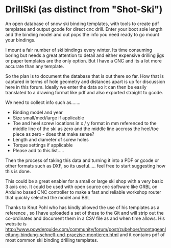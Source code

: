 # DrillSki (as distinct from "Shot-Ski")
An open database of snow ski binding templates, with tools to create pdf templates and output gcode for direct cnc drill. Enter your boot sole length and the binding model and out pops the info you need ready to go mount your bindings.

I mount a fair number of ski bindings every winter. Its time consuming boring but needs a great attention to detail and either expensive drilling jigs or paper templates are the only option. But I have a CNC and its a lot more accurate than any template.

So the plan is to document the database that is out there so far. How that is captured in terms of hole geometry and distances apart is up for discussion here in this forum. Ideally we enter the data so it can then be easily translated to a drawing format like pdf and also exported straight to gcode.

We need to collect info such as.......

  * Binding model and year
  * Size small/med/large if applicable
  * Toe and heel screw locations in x / y format in mm referenced to the middle line of the ski as zero and the middle line accross the heel/toe piece as zero - does that make sense?
  * Length and diameter of screw holes 
  * Torque settings if applicable
  * Please add to this list.....
    
Then the process of taking this data and turning it into a PDF or gcode or other formats such as DXF, so its useful..... feel free to start suggesting how this is done.

This could be a great enabler for a small or large ski shop with a very basic 3 axis cnc. It could be used with open source cnc software like GRBL on Arduino based CNC controller to make a fast and reliable workshop router that quickly selected the model and BSL

Thanks to Knut Pohl who has kindly allowed the use of his templates as a reference , so I have uploaded a set of these to the Git and will strip out the co-ordinates and document them in a CSV file as and when time allows. His website is http://www.powderguide.com/community/forum/post/zubehoer/montageanleitung-bindung-schnell-und-praezise-montieren.html and it contains pdf of most common ski binding drilling templates.
